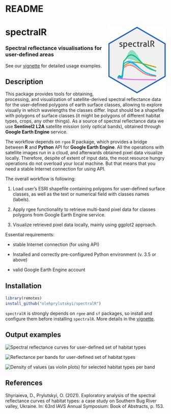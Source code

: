 README
================

# spectralR <img src="inst/figures/stickers/sticker_lightgray.png" align="right" alt="" width="180">

### Spectral reflectance visualisations for user-defined areas

See our [vignette](https://olehprylutskyi.github.io/spectralR) for
detailed usage examples.

## Description

This package provides tools for obtaining, processing, and visualization
of satellite-derived spectral reflectance data for the user-defined
polygons of earth surface classes, allowing to explore visually in which
wavelengths the classes differ. Input should be a shapefile with
polygons of surface classes (it might be polygons of different habitat
types, crops, any other things). As a source of spectral reflectance
data we use **Sentinel2 L2A** satellite mission (only optical bands),
obtained through **Google Earth Engine** service.

The workflow depends on `rgee` R package, which provides a bridge
between **R** and **Python** API for **Google Earth Engine**. All the
operations with satellite images run in a cloud, and afterwards obtained
pixel data visualize locally. Therefore, despite of extent of input
data, the most resource hungry operations do not overload your local
machine. But that means that you need a stable Internet connection for
using API.

The overall workflow is following:

1.  Load user’s ESRI shapefile containing polygons for user-defined
    surface classes, as well as the text or numerical field with classes
    names (labels).

2.  Apply rgee functionality to retrieve multi-band pixel data for
    classes polygons from Google Earth Engine service.

3.  Visualize retrieved pixel data locally, mainly using ggplot2
    approach.

Essential requirements:

-   stable Internet connection (for using API)

-   Installed and correctly pre-configured Python environment (v. 3.5 or
    above)

-   valid Google Earth Engine account

## Installation

``` r
library(remotes)
install_github("olehprylutskyi/spectralR")
```

`spectralR` is strongly depends on `rgee` and `sf` packages, so install
and configure them before installing `spectralR`. More details in the
[vignette](https://olehprylutskyi.github.io/spectralR).

## Output examples

![Spectral reflectance curves for user-defined set of habitat
types](https://github.com/olehprylutskyi/spectralR/blob/main/inst/figures/Spectral_curves_usecase1.png)

![Reflectance per bands for user-defined set of habitat
types](https://github.com/olehprylutskyi/spectralR/blob/main/inst/figures/Statsummary_usecase1.png)

![Density of values (as violin plots) for selected habitat types per
band](https://github.com/olehprylutskyi/spectralR/blob/main/inst/figures/Violins_usecase1.png)

## References

Shyriaieva, D., Prylutskyi, O. (2021). Exploratory analysis of the
spectral reflectance curves of habitat types: a case study on Southern
Bug River valley, Ukraine. In: 63rd IAVS Annual Symposium: Book of
Abstracts, p. 153.

